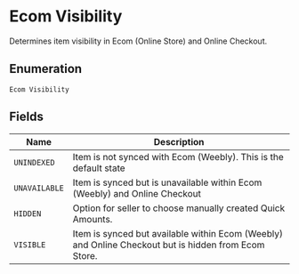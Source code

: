 
# Ecom Visibility

Determines item visibility in Ecom (Online Store) and Online Checkout.

## Enumeration

`Ecom Visibility`

## Fields

| Name | Description |
|  --- | --- |
| `UNINDEXED` | Item is not synced with Ecom (Weebly). This is the default state |
| `UNAVAILABLE` | Item is synced but is unavailable within Ecom (Weebly) and Online Checkout |
| `HIDDEN` | Option for seller to choose manually created Quick Amounts. |
| `VISIBLE` | Item is synced but available within Ecom (Weebly) and Online Checkout but is hidden from Ecom Store. |

